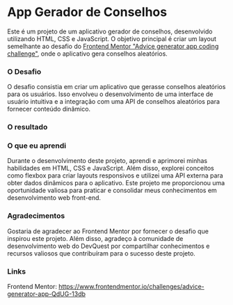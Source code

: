 # App Gerador de Conselhos

Este é um projeto de um aplicativo gerador de conselhos, desenvolvido utilizando HTML, CSS e JavaScript. O objetivo principal é criar um layout semelhante ao desafio do [Frontend Mentor "Advice generator app coding challenge"](https://www.frontendmentor.io/challenges/advice-generator-app-QdUG-13db), onde o aplicativo gera conselhos aleatórios.

### O Desafio

O desafio consistia em criar um aplicativo que gerasse conselhos aleatórios para os usuários. Isso envolveu o desenvolvimento de uma interface de usuário intuitiva e a integração com uma API de conselhos aleatórios para fornecer conteúdo dinâmico.

### O resultado
[](src/images/giff-gerador-de-conselhos.gif)

### O que eu aprendi
Durante o desenvolvimento deste projeto, aprendi e aprimorei minhas habilidades em HTML, CSS e JavaScript. Além disso, explorei conceitos como flexbox para criar layouts responsivos e utilizei uma API externa para obter dados dinâmicos para o aplicativo. Este projeto me proporcionou uma oportunidade valiosa para praticar e consolidar meus conhecimentos em desenvolvimento web front-end.


### Agradecimentos
Gostaria de agradecer ao Frontend Mentor por fornecer o desafio que inspirou este projeto. Além disso, agradeço à comunidade de desenvolvimento web do DevQuest por compartilhar conhecimentos e recursos valiosos que contribuíram para o sucesso deste projeto.


### Links

Frontend Mentor: https://www.frontendmentor.io/challenges/advice-generator-app-QdUG-13db

